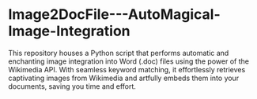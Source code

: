 # Image2DocFile---AutoMagical-Image-Integration
This repository houses a Python script that performs automatic and enchanting image integration into Word (.doc) files using the power of the Wikimedia API. With seamless keyword matching, it effortlessly retrieves captivating images from Wikimedia and artfully embeds them into your documents, saving you time and effort.
